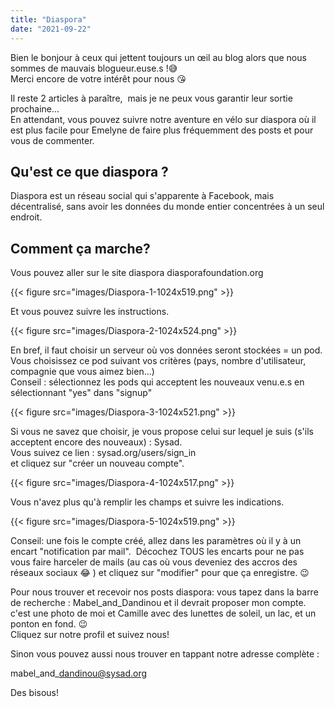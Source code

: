 ```yaml
---
title: "Diaspora"
date: "2021-09-22"
---
```


Bien le bonjour à ceux qui jettent toujours un œil au blog alors que nous sommes de mauvais blogueur.euse.s !😅  
Merci encore de votre intérêt pour nous 😘

Il reste 2 articles à paraître,  mais je ne peux vous garantir leur sortie prochaine...  
En attendant, vous pouvez suivre notre aventure en vélo sur diaspora où il est plus facile pour Emelyne de faire plus fréquemment des posts et pour vous de commenter.  

## Qu'est ce que diaspora ?

Diaspora est un réseau social qui s'apparente à Facebook, mais décentralisé, sans avoir les données du monde entier concentrées à un seul endroit.

## Comment ça marche?

Vous pouvez aller sur le site diaspora diasporafoundation.org  

{{< figure src="images/Diaspora-1-1024x519.png" >}}

Et vous pouvez suivre les instructions.

{{< figure src="images/Diaspora-2-1024x524.png" >}}

En bref, il faut choisir un serveur où vos données seront stockées = un pod.  
Vous choisissez ce pod suivant vos critères (pays, nombre d'utilisateur, compagnie que vous aimez bien...)  
Conseil : sélectionnez les pods qui acceptent les nouveaux venu.e.s en sélectionnant "yes" dans "signup"  

{{< figure src="images/Diaspora-3-1024x521.png" >}}

Si vous ne savez que choisir, je vous propose celui sur lequel je suis (s'ils acceptent encore des nouveaux) : Sysad.  
Vous suivez ce lien : sysad.org/users/sign\_in  
et cliquez sur "créer un nouveau compte".

{{< figure src="images/Diaspora-4-1024x517.png" >}}

Vous n'avez plus qu'à remplir les champs et suivre les indications.

{{< figure src="images/Diaspora-5-1024x519.png" >}}

Conseil: une fois le compte créé, allez dans les paramètres où il y à un encart "notification par mail".  Décochez TOUS les encarts pour ne pas vous faire harceler de mails (au cas où vous deveniez des accros des réseaux sociaux 😂 ) et cliquez sur "modifier" pour que ça enregistre. 😉

Pour nous trouver et recevoir nos posts diaspora: vous tapez dans la barre de recherche : Mabel\_and\_Dandinou et il devrait proposer mon compte. c'est une photo de moi et Camille avec des lunettes de soleil, un lac, et un ponton en fond. 😉  
Cliquez sur notre profil et suivez nous!

Sinon vous pouvez aussi nous trouver en tappant notre adresse complète :

mabel\_and\_dandinou@sysad.org

Des bisous!
